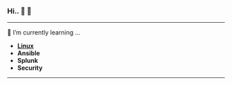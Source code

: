 ### Hi.. 👋 👯

<hr>

🌱 I’m currently learning ...
-  [<b>Linux</b>](https://github.com/krimsoda/Linux.git)
-  <b>Ansible</b>
-  <b>Splunk</b>
-  <b>Security</b>
<center>
<hr>
<!--
**krimsoda/krimsoda** is a ✨ _special_ ✨ repository because its `README.md` (this file) appears on your GitHub profile.

### Hi there 👋 👯

Here are some ideas to get you started:

- 🔭 I’m currently working on ...
- 🌱 I’m currently learning ...
- 👯 I’m looking to collaborate on ...
- 🤔 I’m looking for help with ...
- 💬 Ask me about ...
- 📫 How to reach me: ...
- 😄 Pronouns: ...
- ⚡ Fun fact: ...
-->

